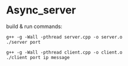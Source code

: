 # Async_server
build & run commands: 
```
g++ -g -Wall -pthread server.cpp -o server.o
./server port
```
```
g++ -g -Wall -pthread client.cpp -o client.o
./client port ip message
```
